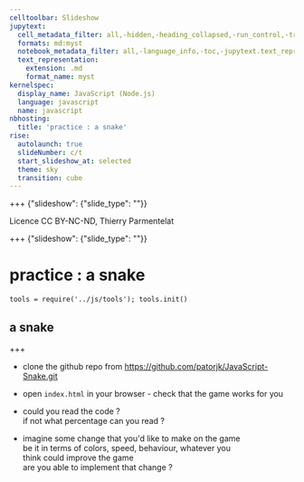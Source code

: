 ```yaml
---
celltoolbar: Slideshow
jupytext:
  cell_metadata_filter: all,-hidden,-heading_collapsed,-run_control,-trusted
  formats: md:myst
  notebook_metadata_filter: all,-language_info,-toc,-jupytext.text_representation.jupytext_version,-jupytext.text_representation.format_version
  text_representation:
    extension: .md
    format_name: myst
kernelspec:
  display_name: JavaScript (Node.js)
  language: javascript
  name: javascript
nbhosting:
  title: 'practice : a snake'
rise:
  autolaunch: true
  slideNumber: c/t
  start_slideshow_at: selected
  theme: sky
  transition: cube
---
```


+++ {"slideshow": {"slide_type": ""}}

Licence CC BY-NC-ND, Thierry Parmentelat

+++ {"slideshow": {"slide_type": ""}}

# practice : a snake

```{code-cell}
tools = require('../js/tools'); tools.init()
```

## a snake

+++

* clone the github repo from <https://github.com/patorjk/JavaScript-Snake.git>
* open `index.html` in your browser - check that the game works for you
* could you read the code ?  
  if not what percentage can you read ?

* imagine some change that you'd like to make on the game  
  be it in terms of colors, speed, behaviour, whatever you  
  think could improve the game  
  are you able to implement that change ?
